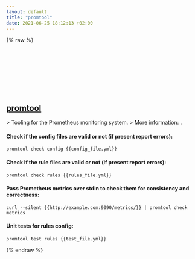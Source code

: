```yaml
---
layout: default
title: "promtool"
date: 2021-06-25 18:12:13 +02:00
---
```

{% raw %}
<h2 id="promtool">
  <a href="/en/common/promtool.html">promtool</a> <a href="#promtool"><svg class="icon">
    <use href="/assets/images/unicode_sprite.svg#link" />
  </svg></a>
</h2>
> Tooling for the Prometheus monitoring system.
> More information: <https://prometheus.io/docs/prometheus/latest/getting_started/>.

#### Check if the config files are valid or not (if present report errors):
```shell
promtool check config {{config_file.yml}}
```
#### Check if the rule files are valid or not (if present report errors):
```shell
promtool check rules {{rules_file.yml}}
```
#### Pass Prometheus metrics over stdin to check them for consistency and correctness:
```shell
curl --silent {{http://example.com:9090/metrics/}} | promtool check metrics
```
#### Unit tests for rules config:
```shell
promtool test rules {{test_file.yml}}
```
{% endraw %}